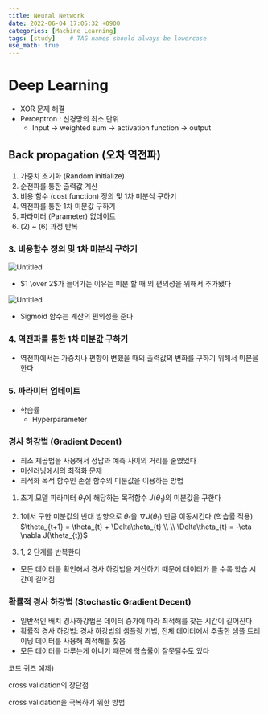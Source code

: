 ```yaml
---
title: Neural Network
date: 2022-06-04 17:05:32 +0900
categories: [Machine Learning]
tags: [study]    # TAG names should always be lowercase
use_math: true
---
```


# Deep Learning

- XOR 문제 해결
- Perceptron : 신경망의 최소 단위
  - Input → weighted sum → activation function → output

## Back propagation (오차 역전파)

1. 가중치 초기화 (Random initialize)
2. 순전파를 통한 출력값 계산
3. 비용 함수 (cost function) 정의 및 1차 미분식 구하기
4. 역전파를 통한 1차 미분값 구하기
5. 파라미터 (Parameter) 없데이트
6. (2) ~ (6) 과정 반복

### 3. 비용함수 정의 및 1차 미분식 구하기

![Untitled](https://s3-us-west-2.amazonaws.com/secure.notion-static.com/1e344470-030e-4631-9954-a8adb8ce60bb/Untitled.png)

- $1 \over 2$가 들어가는 이유는 미분 할 때 의 편의성을 위해서 추가됐다

![Untitled](https://s3-us-west-2.amazonaws.com/secure.notion-static.com/0b7167ef-3fa2-4769-bbcc-1ab58025960e/Untitled.png)

- Sigmoid 함수는 계산의 편의성을 준다

### 4. 역전파를 통한 1차 미분값 구하기

- 역전파에서는 가중치나 편향이 변했을 때의 출력값의 변화를 구하기 위해서 미분을 한다

### 5. 파라미터 업데이트

- 학습률
  - Hyperparameter

### 경사 하강법 (Gradient Decent)

- 최소 제곱법을 사용해서 정답과 예측 사이의 거리를 줄였었다
- 머신러닝에서의 최적화 문제
- 최적화 목적 함수인 손실 함수의 미분값을 이용하는 방법

1. 초기 모델 파라미터 $\theta_1$에 해당하는 목적함수 $J(\theta_1)$의 미분값을 구한다
2. 1에서 구한 미분값의 반대 방향으로 $\theta_1$을 $\nabla J(\theta_1)$ 만큼 이동시킨다 (학습률 적용)
$\theta_{t+1} = \theta_{t} + \Delta\theta_{t} \\ \\ \Delta\theta_{t} = -\eta \nabla J(\theta_{t})$

3. 1, 2 단계를 반복한다

- 모든 데이터를 확인해서 경사 하강법을 계산하기 때문에 데이터가 클 수록 학습 시간이 길어짐

### 확률적 경사 하강법 (Stochastic Gradient Decent)

- 일반적인 배치 경사하강법은 데이터 증가에 따라 최적해를 찾는 시간이 길어진다
- 확률적 경사 하강법: 경사 하강법의 샘플링 기법, 전체 데이터에서 추출한 샘플 트레이닝 데이터를 사용해 최적해를 찾음
- 모든 데이터를 다루는게 아니기 때문에 학습률이 잘못될수도 있다

코드 퀴즈 예제)

cross validation의 장단점

cross validation을 극복하기 위한 방법
